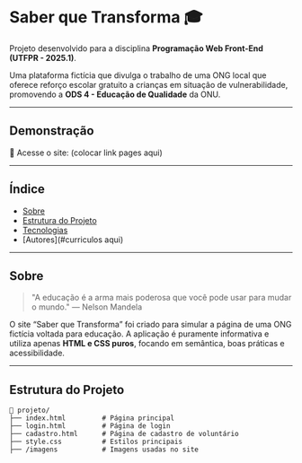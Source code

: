 # Saber que Transforma 🎓

Projeto desenvolvido para a disciplina **Programação Web Front-End (UTFPR - 2025.1)**.

Uma plataforma fictícia que divulga o trabalho de uma ONG local que oferece reforço escolar gratuito a crianças em situação de vulnerabilidade, promovendo a **ODS 4 - Educação de Qualidade** da ONU.

---

## Demonstração

🔗 Acesse o site: (colocar link pages aqui)

---

## Índice

- [Sobre](#sobre)
- [Estrutura do Projeto](estrutura-do-projeto)
- [Tecnologias](#tecnologias)
- [Autores](#curriculos aqui)

---

## Sobre

> "A educação é a arma mais poderosa que você pode usar para mudar o mundo." — Nelson Mandela

O site “Saber que Transforma” foi criado para simular a página de uma ONG fictícia voltada para educação. A aplicação é puramente informativa e utiliza apenas **HTML e CSS puros**, focando em semântica, boas práticas e acessibilidade.

---

## Estrutura do Projeto

```plaintext
📁 projeto/
├── index.html         # Página principal
├── login.html         # Página de login
├── cadastro.html      # Página de cadastro de voluntário
├── style.css          # Estilos principais
├── /imagens           # Imagens usadas no site
